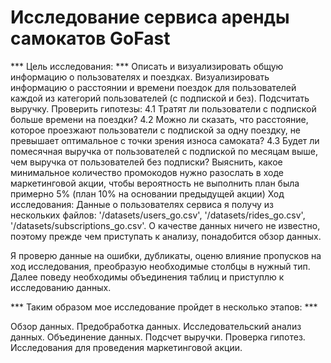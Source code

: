 # Исследование сервиса аренды самокатов GoFast
*** Цель исследования: ***
Описать и визуализировать общую информацию о пользователях и поездках.
Визуализировать информацию о расстоянии и времени поездок для пользователей каждой из категорий пользователей (с подпиской и без).
Подсчитать выручку.
Проверить гипотезы: 4.1 Тратят ли пользователи с подпиской больше времени на поездки? 4.2 Можно ли сказать, что расстояние, которое проезжают пользователи с подпиской за одну поездку, не превышает оптимальное с точки зрения износа самоката? 4.3 Будет ли помесячная выручка от пользователей с подпиской по месяцам выше, чем выручка от пользователей без подписки?
Выяснить, какое минимальное количество промокодов нужно разослать в ходе маркетинговой акции, чтобы вероятность не выполнить план была примерно 5% (план 10% на основании предыдущей акции)
Ход исследования:
Данные о пользователях сервиса я получу из нескольких файлов: '/datasets/users_go.csv', '/datasets/rides_go.csv', '/datasets/subscriptions_go.csv'. О качестве данных ничего не известно, поэтому прежде чем приступать к анализу, понадобится обзор данных.

Я проверю данные на ошибки, дубликаты, оценю влияние пропусков на ход исследования, преобразую необходимые столбцы в нужный тип. Далее поведу необходимы объединения таблиц и приступлю к исследованию данных.

*** Таким образом мое исследование пройдет в несколько этапов: ***

Обзор данных.
Предобработка данных.
Исследовательский анализ данных.
Объединение данных.
Подсчет выручки.
Проверка гипотез.
Исследования для проведения маркетинговой акции.
